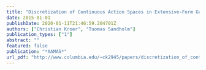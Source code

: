 ```yaml
---
title: "Discretization of Continuous Action Spaces in Extensive-Form Games"
date: 2015-01-01
publishDate: 2020-01-11T21:46:59.204701Z
authors: ["Christian Kroer", "Tuomas Sandholm"]
publication_types: ["1"]
abstract: ""
featured: false
publication: "*AAMAS*"
url_pdf: "http://www.columbia.edu/~ck2945/papers/discretization_of_continuous_action_spaces_aamas15.pdf"
---
```


